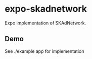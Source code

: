 # expo-skadnetwork

Expo implementation of SKAdNetwork.

## Demo

See ./example app for implementation
